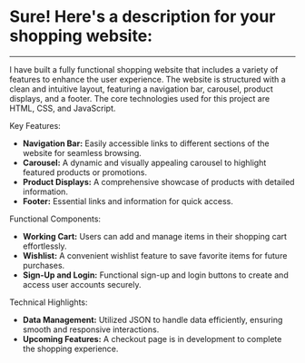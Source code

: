 # Sure! Here's a description for your shopping website:

---

I have built a fully functional shopping website that includes a variety of features to enhance the user experience. The website is structured with a clean and intuitive layout, featuring a navigation bar, carousel, product displays, and a footer. The core technologies used for this project are HTML, CSS, and JavaScript.

Key Features:
- **Navigation Bar:** Easily accessible links to different sections of the website for seamless browsing.
- **Carousel:** A dynamic and visually appealing carousel to highlight featured products or promotions.
- **Product Displays:** A comprehensive showcase of products with detailed information.
- **Footer:** Essential links and information for quick access.

Functional Components:
- **Working Cart:** Users can add and manage items in their shopping cart effortlessly.
- **Wishlist:** A convenient wishlist feature to save favorite items for future purchases.
- **Sign-Up and Login:** Functional sign-up and login buttons to create and access user accounts securely.

Technical Highlights:
- **Data Management:** Utilized JSON to handle data efficiently, ensuring smooth and responsive interactions.
- **Upcoming Features:** A checkout page is in development to complete the shopping experience.
